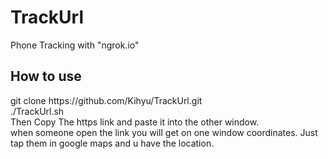 # TrackUrl
Phone Tracking with "ngrok.io"

## How to use
<p></p>
<master> git clone https://github.com/Kihyu/TrackUrl.git
<br>
./TrackUrl.sh
<br>
Then Copy The https link and paste it into the other window.
<br>
when someone open the link you will get on one window coordinates. Just tap them in google maps and u have the location.
</master>
